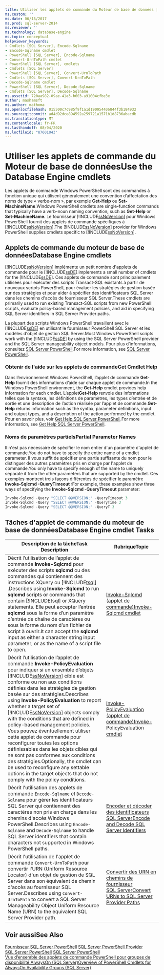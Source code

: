 ```yaml
---
title: Utiliser les applets de commande du Moteur de base de données | Microsoft Docs
ms.custom: ''
ms.date: 06/13/2017
ms.prod: sql-server-2014
ms.reviewer: ''
ms.technology: database-engine
ms.topic: conceptual
helpviewer_keywords:
- Cmdlets [SQL Server], Encode-Sqlname
- Encode-Sqlname cmdlet
- PowerShell [SQL Server], Encode-Sqlname
- Convert-UrnToPath cmdlet
- PowerShell [SQL Server], cmdlets
- Cmdlets [SQL Server]
- PowerShell [SQL Server], Convert-UrnToPath
- Cmdlets [SQL Server], Convert-UrnToPath
- Decode-Sqlname cmdlet
- PowerShell [SQL Server], Decode-Sqlname
- Cmdlets [SQL Server], Decode-Sqlname
ms.assetid: 720aa982-09ae-41a3-b603-a91004cfbe3e
author: mashamsft
ms.author: mathoma
ms.openlocfilehash: 015500c7c985f9f1a1d190954406844f3b184932
ms.sourcegitcommit: ad4d92dce894592a259721a1571b1d8736abacdb
ms.translationtype: MT
ms.contentlocale: fr-FR
ms.lasthandoff: 08/04/2020
ms.locfileid: "87601043"
---
```

# <a name="use-the-database-engine-cmdlets"></a><span data-ttu-id="4eae7-102">Utiliser les applets de commande du Moteur de base de données</span><span class="sxs-lookup"><span data-stu-id="4eae7-102">Use the Database Engine cmdlets</span></span>
  <span data-ttu-id="4eae7-103">Les applets de commande Windows PowerShell sont des commandes à fonction unique qui utilisent généralement une convention d’affectation des noms de type « verbe-nom », par exemple **Get-Help** ou **Set-MachineName**.</span><span class="sxs-lookup"><span data-stu-id="4eae7-103">Windows PowerShell cmdlets are single-function commands that typically have a verb-noun naming convention, such as **Get-Help** or **Set-MachineName**.</span></span> <span data-ttu-id="4eae7-104">Le fournisseur [!INCLUDE[ssNoVersion](../includes/ssnoversion-md.md)] pour Windows PowerShell fournit des applets de commande spécifiques à [!INCLUDE[ssNoVersion](../includes/ssnoversion-md.md)].</span><span class="sxs-lookup"><span data-stu-id="4eae7-104">The [!INCLUDE[ssNoVersion](../includes/ssnoversion-md.md)] provider for Windows PowerShell supplies cmdlets specific to [!INCLUDE[ssNoVersion](../includes/ssnoversion-md.md)].</span></span>  
  
## <a name="database-engine-cmdlets"></a><span data-ttu-id="4eae7-105">Applets de commande du moteur de base de données</span><span class="sxs-lookup"><span data-stu-id="4eae7-105">Database Engine cmdlets</span></span>  
 [!INCLUDE[ssNoVersion](../includes/ssnoversion-md.md)] <span data-ttu-id="4eae7-106">implémente un petit nombre d'applets de commande pour le [!INCLUDE[ssDE](../includes/ssde-md.md)].</span><span class="sxs-lookup"><span data-stu-id="4eae7-106">implements a small number of cmdlets for the [!INCLUDE[ssDE](../includes/ssde-md.md)].</span></span> <span data-ttu-id="4eae7-107">Ces applets de commande sont principalement utilisées pour exécuter des scripts Transact-SQL existants à partir de nouveaux scripts PowerShell, pour évaluer les stratégies de gestion basée sur des stratégies et pour aider à spécifier des identificateurs SQL Server dans les chemins d'accès de fournisseur SQL Server.</span><span class="sxs-lookup"><span data-stu-id="4eae7-107">These cmdlets are primarily used to run existing Transact-SQL scripts from new PowerShell scripts, evaluate policy-based management policies, and aid in specifying SQL Server identifiers in SQL Server Provider paths.</span></span>  
  
 <span data-ttu-id="4eae7-108">La plupart des scripts Windows PowerShell travaillent avec le [!INCLUDE[ssDE](../includes/ssde-md.md)] en utilisant le fournisseur PowerShell SQL Server et les modèles d'objet de gestion SQL Server.</span><span class="sxs-lookup"><span data-stu-id="4eae7-108">Most Windows PowerShell scripts work with the [!INCLUDE[ssDE](../includes/ssde-md.md)] by using the SQL Server PowerShell provider and the SQL Server manageability object models.</span></span> <span data-ttu-id="4eae7-109">Pour plus d’informations, consultez [SQL Server PowerShell](../powershell/sql-server-powershell.md).</span><span class="sxs-lookup"><span data-stu-id="4eae7-109">For more information, see [SQL Server PowerShell](../powershell/sql-server-powershell.md).</span></span>  
  
### <a name="get-cmdlet-help"></a><span data-ttu-id="4eae7-110">Obtenir de l'aide sur les applets de commande</span><span class="sxs-lookup"><span data-stu-id="4eae7-110">Get Cmdlet Help</span></span>  
 <span data-ttu-id="4eae7-111">Dans l’environnement Windows PowerShell, l’applet de commande **Get-Help** fournit des informations d’aide sur chaque applet de commande.</span><span class="sxs-lookup"><span data-stu-id="4eae7-111">In the Windows PowerShell environment, the **Get-Help** cmdlet provides help information for each cmdlet.</span></span> <span data-ttu-id="4eae7-112">L’applet**Get-Help** renvoie des informations telles que la syntaxe, les définitions de paramètres, les types d’entrée et de sortie et une description de l’action réalisée par l’applet de commande.</span><span class="sxs-lookup"><span data-stu-id="4eae7-112">**Get-Help** returns information such as the syntax, parameter definitions, input and output types, and a description of the action performed by the cmdlet.</span></span> <span data-ttu-id="4eae7-113">Pour en savoir plus, voir [Get Help SQL Server PowerShell](../../2014/database-engine/get-help-sql-server-powershell.md).</span><span class="sxs-lookup"><span data-stu-id="4eae7-113">For more information, see [Get Help SQL Server PowerShell](../../2014/database-engine/get-help-sql-server-powershell.md).</span></span>  
  
### <a name="partial-parameter-names"></a><span data-ttu-id="4eae7-114">Noms de paramètres partiels</span><span class="sxs-lookup"><span data-stu-id="4eae7-114">Partial Parameter Names</span></span>  
 <span data-ttu-id="4eae7-115">Il n'est pas nécessaire de spécifier le nom entier d'un paramètre d'applet de commande.</span><span class="sxs-lookup"><span data-stu-id="4eae7-115">You do not have to specify the entire name of a cmdlet parameter.</span></span> <span data-ttu-id="4eae7-116">Il vous suffit de spécifier une partie suffisante du nom pour le distinguer des autres paramètres pris en charge par l'applet de commande.</span><span class="sxs-lookup"><span data-stu-id="4eae7-116">You only have to specify enough of the name to uniquely separate it from the other parameters that are supported by the cmdlet.</span></span> <span data-ttu-id="4eae7-117">Ces exemples montrent trois façons différentes de spécifier le paramètre **Invoke-Sqlcmd -QueryTimeout** :</span><span class="sxs-lookup"><span data-stu-id="4eae7-117">For example, these examples show three ways of specifying the **Invoke-Sqlcmd -QueryTimeout** parameter:</span></span>  
  
```powershell
Invoke-Sqlcmd -Query "SELECT @@VERSION;" -QueryTimeout 3  
Invoke-Sqlcmd -Query "SELECT @@VERSION;" -QueryTime 3  
Invoke-Sqlcmd -Query "SELECT @@VERSION;" -QueryT 3  
```  
  
## <a name="database-engine-cmdlet-tasks"></a><span data-ttu-id="4eae7-118">Tâches d'applet de commande du moteur de base de données</span><span class="sxs-lookup"><span data-stu-id="4eae7-118">Database Engine cmdlet Tasks</span></span>  
  
|<span data-ttu-id="4eae7-119">Description de la tâche</span><span class="sxs-lookup"><span data-stu-id="4eae7-119">Task Description</span></span>|<span data-ttu-id="4eae7-120">Rubrique</span><span class="sxs-lookup"><span data-stu-id="4eae7-120">Topic</span></span>|  
|----------------------|-----------|  
|<span data-ttu-id="4eae7-121">Décrit l’utilisation de l’applet de commande **Invoke-Sqlcmd** pour exécuter des scripts **sqlcmd** ou des commandes qui contiennent des instructions XQuery ou [!INCLUDE[tsql](../includes/tsql-md.md)] .</span><span class="sxs-lookup"><span data-stu-id="4eae7-121">Describes using **Invoke-Sqlcmd** to run **sqlcmd** scripts or commands that contain [!INCLUDE[tsql](../includes/tsql-md.md)] or XQuery statements.</span></span> <span data-ttu-id="4eae7-122">Elle peut accepter l’entrée **sqlcmd** sous la forme d’un paramètre d’entrée de chaîne de caractères ou sous la forme du nom d’un fichier de script à ouvrir.</span><span class="sxs-lookup"><span data-stu-id="4eae7-122">It can accept the **sqlcmd** input as either a character string input parameter, or as the name of a script file to open.</span></span>|[<span data-ttu-id="4eae7-123">Invoke-Sqlcmd (applet de commande)</span><span class="sxs-lookup"><span data-stu-id="4eae7-123">Invoke-Sqlcmd cmdlet</span></span>](../../2014/database-engine/invoke-sqlcmd-cmdlet.md)|  
|<span data-ttu-id="4eae7-124">Décrit l’utilisation de l’applet de commande **Invoke-PolicyEvaluation** pour indiquer si un ensemble d’objets [!INCLUDE[ssNoVersion](../includes/ssnoversion-md.md)] cible est conforme ou non aux conditions définies dans les stratégies de gestion basée sur des stratégies.</span><span class="sxs-lookup"><span data-stu-id="4eae7-124">Describes using **Invoke-PolicyEvaluation** to report whether a target set of [!INCLUDE[ssNoVersion](../includes/ssnoversion-md.md)] objects comply with the conditions that are defined in policy-based management policies.</span></span> <span data-ttu-id="4eae7-125">Vous pouvez éventuellement utiliser cette applet de commande pour reconfigurer toutes les options définissables dans les objets cibles qui ne sont pas conformes aux conditions des stratégies.</span><span class="sxs-lookup"><span data-stu-id="4eae7-125">Optionally, the cmdlet can be used to reconfigure any settable options in the target objects that do not comply with the policy conditions.</span></span>|[<span data-ttu-id="4eae7-126">Invoke-PolicyEvaluation (applet de commande)</span><span class="sxs-lookup"><span data-stu-id="4eae7-126">Invoke-PolicyEvaluation cmdlet</span></span>](../../2014/database-engine/invoke-policyevaluation-cmdlet.md)|  
|<span data-ttu-id="4eae7-127">Décrit l'utilisation des applets de commande `Encode-Sqlname` et `Decode-Sqlname` pour gérer les identificateurs SQL Server qui contiennent des caractères non pris en charge dans les chemins d'accès Windows PowerShell.</span><span class="sxs-lookup"><span data-stu-id="4eae7-127">Describes using `Encode-Sqlname` and `Decode-Sqlname` to handle SQL Server identifiers that contain characters not supported in Windows PowerShell paths.</span></span>|[<span data-ttu-id="4eae7-128">Encoder et décoder des identificateurs SQL Server</span><span class="sxs-lookup"><span data-stu-id="4eae7-128">Encode and Decode SQL Server Identifiers</span></span>](../powershell/encode-and-decode-sql-server-identifiers.md)|  
|<span data-ttu-id="4eae7-129">Décrit l'utilisation de l'applet de commande `Convert-UrnToPath` pour convertir l'URN (Uniform Resource Locator) d'un objet de gestion de SQL Server dans son équivalent de chemin d'accès au fournisseur SQL Server.</span><span class="sxs-lookup"><span data-stu-id="4eae7-129">Describes using `Convert-UrnToPath` to convert a SQL Server Manageability Object Uniform Resource Name (URN) to the equivalent SQL Server Provider path.</span></span>|[<span data-ttu-id="4eae7-130">Convertir des URN en chemins de fournisseur SQL Server</span><span class="sxs-lookup"><span data-stu-id="4eae7-130">Convert URNs to SQL Server Provider Paths</span></span>](../../2014/database-engine/convert-urns-to-sql-server-provider-paths.md)|  
  
## <a name="see-also"></a><span data-ttu-id="4eae7-131">Voir aussi</span><span class="sxs-lookup"><span data-stu-id="4eae7-131">See Also</span></span>  
 <span data-ttu-id="4eae7-132">[Fournisseur SQL Server PowerShell](../powershell/sql-server-powershell-provider.md) </span><span class="sxs-lookup"><span data-stu-id="4eae7-132">[SQL Server PowerShell Provider](../powershell/sql-server-powershell-provider.md) </span></span>  
 <span data-ttu-id="4eae7-133">[SQL Server PowerShell](../powershell/sql-server-powershell.md) </span><span class="sxs-lookup"><span data-stu-id="4eae7-133">[SQL Server PowerShell](../powershell/sql-server-powershell.md) </span></span>  
 [<span data-ttu-id="4eae7-134">Vue d’ensemble des applets de commande PowerShell pour groupes de disponibilité AlwaysOn &#40;SQL Server&#41;</span><span class="sxs-lookup"><span data-stu-id="4eae7-134">Overview of PowerShell Cmdlets for AlwaysOn Availability Groups &#40;SQL Server&#41;</span></span>](availability-groups/windows/overview-of-powershell-cmdlets-for-always-on-availability-groups-sql-server.md)  
  
  
